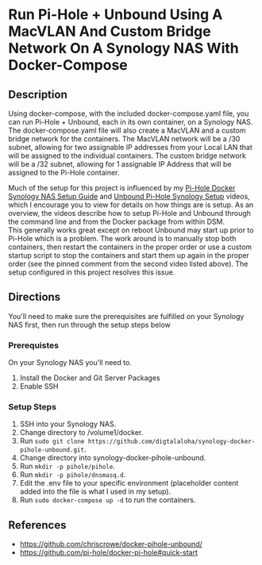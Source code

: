 # Run Pi-Hole + Unbound Using A MacVLAN And Custom Bridge Network On A Synology NAS With Docker-Compose

## Description

Using docker-compose, with the included docker-compose.yaml file, you can run Pi-Hole + Unbound, each in its own container, on a Synology NAS.  
The docker-compose.yaml file will also create a MacVLAN and a custom bridge network for the containers.  The MacVLAN network will be a /30 subnet, 
allowing for two assignable IP addresses from your Local LAN that will be assigned to the individual containers.  The custom bridge network will be 
a /32 subnet, allowing for 1 assignable IP Address that will be assigned to the Pi-Hole container.  

Much of the setup for this project is influenced by my [Pi-Hole Docker Synology NAS Setup Guide](https://youtu.be/1yG0p9gU104) and 
[Unbound Pi-Hole Synology Setup](https://youtu.be/-546g1w_L3w) videos, which I encourage you to view for details on how things are is setup.
As an overview, the videos describe how to setup Pi-Hole and Unbound through the command line and from the Docker package from within DSM.  
This generally works great except on reboot Unbound may start up prior to Pi-Hole which is a problem.  The work around is to manually stop both 
containers, then restart the containers in the proper order or use a custom startup script to stop the containers and start them up again in the 
proper order (see the pinned comment from the second video listed above).  The setup configured in this project resolves this issue.

## Directions

You'll need to make sure the prerequisites are fulfilled on your Synology NAS first, then run through the setup steps below

### Prerequistes

On your Synology NAS you'll need to.
1. Install the Docker and Git Server Packages
2. Enable SSH

### Setup Steps
1. SSH into your Synology NAS.
2. Change directory to /volume1/docker.
3. Run `sudo git clone https://github.com/digtalaloha/synology-docker-pihole-unbound.git`.
4. Change directory into synology-docker-pihole-unbound.
5. Run `mkdir -p pihole/pihole`.
6. Run `mkdir -p pihole/dnsmasq.d`.
7. Edit the .env file to your specific environment (placeholder content added into the file is what I used in my setup).
8. Run `sudo docker-compose up -d` to run the containers.

## References
* https://github.com/chriscrowe/docker-pihole-unbound/
* https://github.com/pi-hole/docker-pi-hole#quick-start
